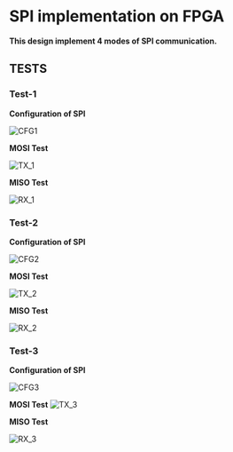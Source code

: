 # SPI implementation on FPGA

**This design implement 4 modes of SPI communication.** <br />

## TESTS <br />

### Test-1 <br />

**Configuration of SPI**

![CFG1](https://user-images.githubusercontent.com/34924065/155884055-21ca5f6b-3aaf-4877-82a3-48e0f1af154d.PNG)

**MOSI Test**

![TX_1](https://user-images.githubusercontent.com/34924065/155884077-e6757a30-f628-4052-a1e0-16ac5e464668.PNG)


**MISO Test**

![RX_1](https://user-images.githubusercontent.com/34924065/155884082-fece9626-8f90-4445-8216-8bafac38814c.PNG)


### Test-2 <br />

**Configuration of SPI**

![CFG2](https://user-images.githubusercontent.com/34924065/155884148-d301b050-1b9b-42a8-baec-c1982bade536.PNG)


**MOSI Test**

![TX_2](https://user-images.githubusercontent.com/34924065/155884153-3dd5c7ea-e800-4b55-b677-91fc943eaa7a.PNG)



**MISO Test**

![RX_2](https://user-images.githubusercontent.com/34924065/155884160-ec01d474-3d32-442b-aba5-d7b3a7519f05.PNG)

### Test-3 <br />

**Configuration of SPI**

![CFG3](https://user-images.githubusercontent.com/34924065/155884174-cded8fb2-79a3-42ae-a280-621e40652924.PNG)

**MOSI Test**
![TX_3](https://user-images.githubusercontent.com/34924065/155884179-6b69d9fa-f83e-4918-850f-1ef55ef48dc8.PNG)


**MISO Test**

![RX_3](https://user-images.githubusercontent.com/34924065/155884191-93a70f96-f31b-4f76-8f97-ef6d9d743db1.PNG)

